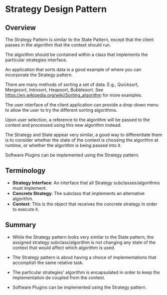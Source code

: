 # Strategy Design Pattern

## Overview

The Strategy Pattern is similar to the State Pattern, except that the client passes in the algorithm that the context should run.

The algorithm should be contained within a class that implements the particular strategies interface.

An application that sorts data is a good example of where you can incorporate the Strategy pattern.

There are many methods of sorting a set of data. E.g., Quicksort, Mergesort, Introsort, Heapsort, Bubblesort. See <https://en.wikipedia.org/wiki/Sorting_algorithm> for more examples.

The user interface of the client application can provide a drop-down menu to allow the user to try the different sorting algorithms.

Upon user selection, a reference to the algorithm will be passed to the context and processed using this new algorithm instead.

The Strategy and State appear very similar, a good way to differentiate them is to consider whether the state of the context is choosing the algorithm at runtime, or whether the algorithm is being passed into it.

Software Plugins can be implemented using the Strategy pattern.

## Terminology

* **Strategy Interface**: An interface that all Strategy subclasses/algorithms must implement.
* **Concrete Strategy**: The subclass that implements an alternative algorithm.
* **Context**: This is the object that receives the concrete strategy in order to execute it.

## Summary

* While the Strategy pattern looks very similar to the State pattern, the assigned strategy subclass/algorithm is not changing any state of the context that would affect which algorithm is used.

* The Strategy pattern is about having a choice of implementations that accomplish the same relative task.

* The particular strategies' algorithm is encapsulated in order to keep the implementation de coupled from the context.

* Software Plugins can be implemented using the Strategy pattern.
